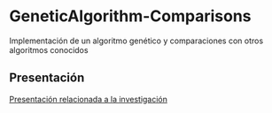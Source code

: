 # GeneticAlgorithm-Comparisons
Implementación de un algoritmo genético y comparaciones con otros algoritmos conocidos

## Presentación
[Presentación relacionada a la investigación](https://docs.google.com/presentation/d/1Vi71QqtBTcoySJva6qsPqyL-CRJEd72TymZ4LVeOsZ4/edit?usp=sharing)
